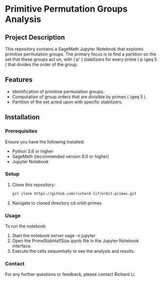 # Primitive Permutation Groups Analysis

## Project Description
This repository contains a SageMath Jupyter Notebook that explores primitive permutation groups. The primary focus is to find a partition on the set that these groups act on, with \( p' \) stabilizers for every prime \( p \geq 5 \) that divides the order of the group.

## Features
- Identification of primitive permutation groups.
- Computation of group orders that are divisible by primes \( \geq 5 \).
- Partition of the set acted upon with specific stabilizers.

## Installation

### Prerequisites
Ensure you have the following installed:
- Python 3.6 or higher
- SageMath (recommended version 9.0 or higher)
- Jupyter Notebook

### Setup
1. Clone this repository:
   ```bash
   git clone https://github.com/richard-li7/orbit-primes.git

2. Navigate to cloned directory
cd orbit-primes

### Usage
To run the notebook
1. Start the notebook server
   sage -n jupyter
2. Open the PrimeStabHalfSize.ipynb file in the Jupyter Notebook interface.
3. Execute the cells sequentially to see the analysis and results.


### Contact
For any further questions or feedback, please contact Richard Li.

